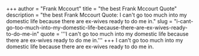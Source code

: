 +++
author = "Frank Mccourt"
title = "the best Frank Mccourt Quote"
description = "the best Frank Mccourt Quote: I can't go too much into my domestic life because there are ex-wives ready to do me in."
slug = "i-cant-go-too-much-into-my-domestic-life-because-there-are-ex-wives-ready-to-do-me-in"
quote = '''I can't go too much into my domestic life because there are ex-wives ready to do me in.'''
+++
I can't go too much into my domestic life because there are ex-wives ready to do me in.
